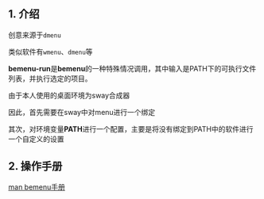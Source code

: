 ## 1. 介绍

 创意来源于`dmenu`

 类似软件有`wmenu`、`dmenu`等

**bemenu-run**是**bemenu**的一种特殊情况调用，其中输入是PATH下的可执行文件列表，并执行选定的项目。

由于本人使用的桌面环境为sway合成器

因此，首先需要在sway中对menu进行一个绑定

其次，对环境变量**PATH**进行一个配置，主要是将没有绑定到PATH中的软件进行一个自定义的设置

## 2. 操作手册

[man bemenu手册](https://man.archlinux.org/man/bemenu.1.en)
